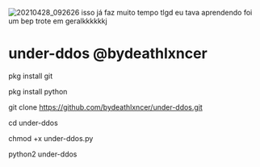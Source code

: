 ![20210428_092626](https://user-images.githubusercontent.com/83184525/116802699-554bce80-aaeb-11eb-932d-67efc2478a1a.png)
isso já faz muito tempo tlgd eu tava aprendendo foi um bep trote em geralkkkkkkj
# under-ddos @bydeathlxncer
pkg install git

pkg install python

git clone https://github.com/bydeathlxncer/under-ddos.git

cd under-ddos

chmod +x under-ddos.py

python2 under-ddos
